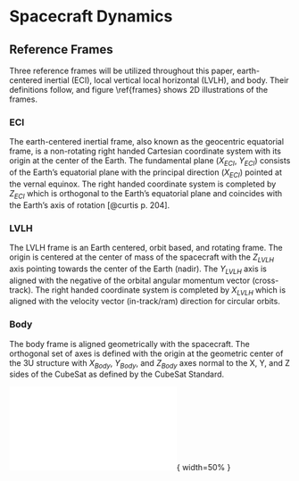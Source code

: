 # Spacecraft Dynamics

## Reference Frames

Three reference frames will be utilized throughout this paper, earth-centered inertial (ECI), local vertical local horizontal (LVLH), and body. Their definitions follow, and figure \ref{frames} shows 2D illustrations of the frames.

### ECI

The earth-centered inertial frame, also known as the geocentric equatorial frame, is a non-rotating right handed Cartesian coordinate system with its origin at the center of the Earth. The fundamental plane ($X_{ECI},\ Y_{ECI}$) consists of the Earth’s equatorial plane with the principal direction ($X_{ECI}$) pointed at the vernal equinox.  The right handed coordinate system is completed by $Z_{ECI}$ which is orthogonal to the Earth’s equatorial plane and coincides with the Earth’s axis of rotation [@curtis p. 204].

### LVLH

The LVLH frame is an Earth centered, orbit based, and rotating frame. The origin is centered at the center of mass of the spacecraft with the $Z_{LVLH}$ axis pointing towards the center of the Earth (nadir). The $Y_{LVLH}$ axis is aligned with the negative of the orbital angular momentum vector (cross-track). The right handed coordinate system is completed by $X_{LVLH}$ which is aligned with the velocity vector (in-track/ram) direction for circular orbits.

### Body

The body frame is aligned geometrically with the spacecraft. The orthogonal set of axes is defined with the origin at the geometric center of the 3U structure with $X_{Body}$, $Y_{Body}$, and $Z_{Body}$ axes normal to the X, Y, and Z sides of the CubeSat as defined by the CubeSat Standard.

![2D depictions of all three reference frames.\label{frames}](paper/img/frames.pdf){ width=50% }
